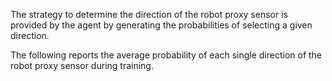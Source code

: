 The strategy to determine the direction of the robot proxy sensor is provided by the agent by generating the probabilities of selecting a given direction.

The following reports the average probability of each single direction of the robot proxy sensor during training.

